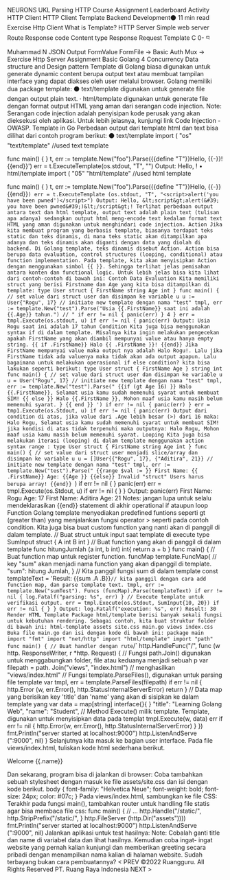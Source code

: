 
NEURONS
UKL Parsing
HTTP
Course Assignment Leaderboard Activity
HTTP Client
HTTP Client
Template
Backend Development⚫ 11 min read
Exercise Http Client
What is Template?
HTTP Server
Simple web server
Route
Response code
Content type
Response
Request
Template
C
0-
བ
Muhammad N
JSON Output
FormValue
FormFile →
Basic Auth
Mux →
Exercise Http Server
Assignment Basic Golang 4
Concurrency
Data structure and Design pattern
Template di Golang biasa digunakan untuk generate dynamic content berupa output text atau membuat tampilan interface yang dapat diakses oleh user melalui browser. Golang memiliki dua package template: ⚫ text/template digunakan untuk generate file dengan output plain text.
·
html/template digunakan untuk generate file dengan format output HTML yang aman dari serangan code injection.
Note: Serangan code injection adalah penyisipan kode perusak yang akan dieksekusi oleh aplikasi. Untuk lebih jelasnya, kunjungi link Code Injection - OWASP.
Template in Go
Perbedaan output dari template html dan text bisa dilihat dari contoh program berikut:
⚫ text/template
import ( "os"
"text/template" //used text template
>
func main() {
}
t, err := template.New("foo").Parse({{define "T"}}Hello, {{-}}!{{end}}')
err = t.ExecuteTemplate(os.stdout, "T", "<script>alert('you have been pwned')</script>")
Output:
Hello, <script>alert('you have been pwned')</script>!
• html/template
import (
"05"
"html/template" //used html template
>
func main() {
}
t, err := template.New("foo").Parse({{define "T"}}Hello, {{-}}{{end}}`)
err = t.ExecuteTemplate (os.stdout, "T", "<script>alert('you have been pwned')</script>")
Output:
Hello, &lt;script&gt;alert(&#39; you have been pwned&#39;)&lt;/script&gt;!
Terlihat perbedaan output antara text dan html template, output text adalah plain text (tulisan apa adanya) sedangkan output html meng-encode text kedalam format text HTML yang aman digunakan untuk menghindari code injection.
Action
Jika kita membuat program yang berbasis template, biasanya terdapat teks static dan teks dinamis, di mana teks static akan ditampilkan apa adanya dan teks dinamis akan diganti dengan data yang diolah di backend.
Di Golang template, teks dinamis disebut Action. Action bisa berupa data evaluation, control structures (looping, conditional) atau function implementation.
Pada template, kita akan menyisipkan Action dengan menggunakan simbol {{ }}. Sehingga terlihat jelas pemisahan antara konten dan functional logic.
Untuk lebih jelas bisa kita lihat dari contoh-contoh di bawah ini:
Contoh Data Evaluation
Kita memiliki struct yang berisi Firstname dan Age yang kita bisa ditampilkan di template:
type User struct {
FirstName string Age
int
}
func main() {
// set value dari struct user dan disimpan ke variable u
u := User{"Rogu", 17}
// initiate new template dengan nama "test"
tmpl, err := template.New("test").Parse("Usia {{.FirstName}} saat ini adalah {{.Age}} tahun.") // "
if err != nil {
panic(err)
}
4
}
err = tmpl.Execute(os.stdout, u)
if err != nil {
panic(err)
Output:
Usia Rogu saat ini adalah 17 tahun
Condition
Kita juga bisa menggunakan syntax if di dalam template. Misalnya kita ingin melakukan pengecekan apakah FirstName yang akan diambil mempunyai value atau hanya empty string.
{{ if .FirstName}} Halo {{ .FirstName }}! {{end}}
Jika FirstName mempunyai value maka output nya adalah Halo Rogu!. Lalu jika FirstName tidak ada valuenya maka tidak akan ada output apapun.
Lalu bagaimana untuk melakukan operasional if else condition? kita bisa lakukan seperti berikut:
type User struct {
FirstName
Age
}
string int
func main() {
// set value dari struct user dan disimpan ke variable u
u = User("Rogu", 17}
// initiate new template dengan nama "test"
tmpl, err := template.New("test").Parse("
{{if (gt Age 16) }}
Halo {{.FirstName}}, Selamat usia kamu sudah memenuhi syarat untuk membuat SIM!
{{ else }}
Halo {{.FirstName }}, Mohon maaf usia kamu masih belum memenuhi syarat.
}
{{ end }}
')
if err != nil {
panic(err)
}
err = tmp1.Execute(os.Stdout, u)
if err != nil {
panic(err)
Output dari condition di atas, jika value dari .Age lebih besar (>) dari 16 maka:
Halo Rogu, Selamat usia kamu sudah memenuhi syarat untuk membuat SIM!
jika kondisi di atas tidak terpenuhi maka outputnya:
Halo Rogu, Mohon maaf usia kamu masih belum memenuhi syarat.
Looping
Kita juga bisa melakukan iterasi (looping) di dalam template menggunakan action syntax range :
type User struct {
FirstName string
Age
int
}
func main() {
// set value dari struct user menjadi slice/array dan disimpan ke variable u
u = []User{{"Rogu", 17}, {"Aditira", 21}}
// initiate new template dengan nama "test"
tmpl, err := template.New("test").Parse("
{{range $val := }}
First Name: {{ .FirstName}}
Age: {{Age }}
{{else}}
Invalid "struct" Users harus berupa array!
{{end}}
`)
if err != nil {
}
panic(err)
err = tmpl.Execute(os.Stdout, u)
if err != nil {
}
}
Output:
panic(err)
First Name: Rogu Age: 17
First Name: Aditira Age: 21
Notes: jangan lupa untuk selalu mendeklarasikan {{end}} statement di akhir operational if ataupun loop
Function
Golang template menyediakan predefined funtions seperti gt (greater than) yang menjalankan fungsi operator > seperti pada contoh condition.
Kita juga bisa buat custom function yang nanti akan di panggil di dalam template.
// Buat struct untuk input saat template di execute type SumInput struct {
A int
B
int
}
// Buat function yang akan di panggil di dalam template
func hitungJumlah (a int, b int) int{
return a + b
}
func main() {
// Buat function map untuk register function.
funcMap
template.FuncMap{
// key "sum" akan menjadi nama function yang akan dipanggil di template.
"sum": hitung Jumlah,
}
// Kita panggil fungsi sum di dalam template
const templateText = 'Result: {{sum .A .B}}`
// kita panggil dengan cara add function map, dan parse template text.
tmpl, err := template.New("sumTest"). Funcs (funcMap).Parse(templateText) if err != nil {
log.Fatalf("parsing: %s", err)
}
// Execute template untuk verifikasi output.
err = tmpl.Execute(os.Stdout, SumInput{10, 20})
if err != nil {
}
}
Output:
log.Fatalf("execution: %s", err)
Result: 30
Render HTML Template
Package html/template berisi banyak sekali fungsi untuk kebutuhan rendering. Sebagai contoh, kita
buat struktur folder di bawah ini:
html-template assets
site.css main.go views
index.css
Buka file main.go dan isi dengan kode di bawah ini:
package main
import "fmt"
import "net/http"
import "html/template"
import "path"
func main() {
// Buat handler dengan rute `/`
http.HandleFunc("/", func (w http. ResponseWriter, r *http. Request) {
// Fungsi path.Join() digunakan untuk menggabungkan folder, file atau keduanya menjadi sebuah p
var filepath = path. Join("views", "index.html") // menghasilkan "views/index.html"
// Fungsi template.ParseFiles(), digunakan untuk parsing file template
var tmpl, err = template.ParseFiles(filepath)
if err != nil {
http.Error (w, err.Error(), http.StatusInternalServerError)
return
}
// Data map yang berisikan key 'title' dan 'name' yang akan di sisipkan ke dalam template yang
var data = map[string] interface{}{
}
"title": "Learning Golang Web",
"name": "Student",
// Method Execute() milik template. Template, digunakan untuk menyisipkan data pada templat tmpl.Execute(w, data)
err
if err != nil {
http.Error(w, err.Error(), http.StatusInternalServerError)
}
})
fmt.Println("server started at localhost:9000")
http.ListenAndServe (":9000", nil)
}
Selanjutnya kita masuk ke bagian user interface. Pada file views/index.html, tuliskan kode html
sederhana berikut.
<!DOCTYPE html>
<html>
<head>
<title>{{.title}}</title>
</head>
<body>
<p>Welcome {{.name}}</p>
</body>
</html>
Dan sekarang, program bisa di jalankan di browser:
Coba tambahkan sebuah stylesheet dengan masuk ke file assets/site.css dan isi dengan kode
berikut.
body {
font-family: "Helvetica Neue";
font-weight: bold;
font-size: 24px;
color: #07c;
}
Pada views/index.html, sambungkan ke file CSS:
<link rel="stylesheet" href="/static/site.css" />
Terakhir pada fungsi main(), tambahkan router untuk handling file statis agar bisa membaca file css:
func main() {
// ...
http.Handle("/static/",
http.StripPrefix("/static/",
}
http.FileServer (http.Dir("assets"))))
fmt.Println("server started at localhost:9000")
http.ListenAndServe (":9000", nil)
Jalankan aplikasi untuk test hasilnya:
Note: Cobalah ganti title dan name di variabel data dan lihat hasilnya. Kemudian coba ingat-
ingat website yang pernah kalian kunjungi dan memberikan greeting secara pribadi dengan menampilkan nama kalian di halaman website. Sudah terbayang bukan cara pembuatannya?
< PREV
©2022 Ruangguru. All Rights Reserved PT. Ruang Raya Indonesia
NEXT >